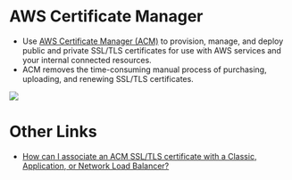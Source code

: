 # AWS Certificate Manager
- Use [AWS Certificate Manager (ACM)](https://aws.amazon.com/certificate-manager/) to provision, manage, and deploy public and private SSL/TLS certificates for use with AWS services and your internal connected resources. 
- ACM removes the time-consuming manual process of purchasing, uploading, and renewing SSL/TLS certificates.

![](https://d1.awsstatic.com/product-page-diagram_AWS-Certificate%20Manager%402x.7b2b51b8a698ccac2bbe4d1d904a8ef501dcdda4.png)

# Other Links
- [How can I associate an ACM SSL/TLS certificate with a Classic, Application, or Network Load Balancer?](https://aws.amazon.com/premiumsupport/knowledge-center/associate-acm-certificate-alb-nlb/)